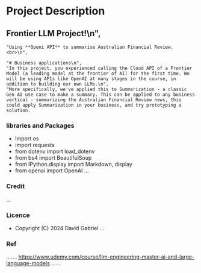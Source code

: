 # Project Description

##  Frontier LLM Project!\n",
    "Using **Openi API** to summarise Australian Financial Review. <br>\n",

    "# Business applications\n",
    "In this project, you experienced calling the Cloud API of a Frontier Model (a leading model at the frontier of AI) for the first time. We will be using APIs like OpenAI at many stages in the course, in addition to building our own LLMs.\n",
    "More specifically, we've applied this to Summarization - a classic Gen AI use case to make a summary. This can be applied to any business vertical - summarizing the Australian Financial Review news, this could apply Summarization in your business, and try prototyping a solution.

### libraries and Packages
- import os
- import requests
- from dotenv import load_dotenv
- from bs4 import BeautifulSoup
- from IPython.display import Markdown, display
- from openai import OpenAI
...



### Credit #####

...
### Licence 
 - Copyright (C) 2024 David Gabriel
...

### Ref
.......
https://www.udemy.com/course/llm-engineering-master-ai-and-large-language-models
......
